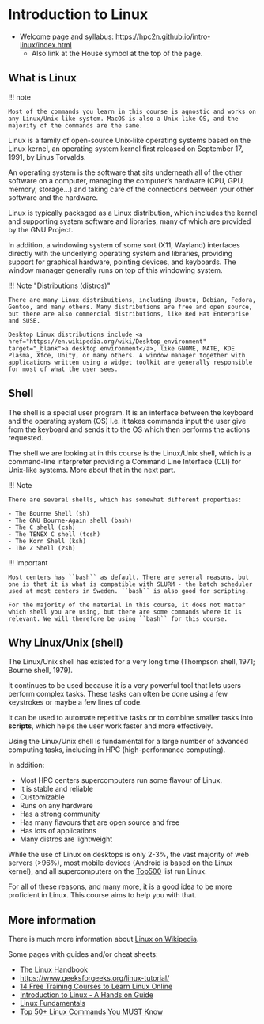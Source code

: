 # Introduction to Linux

- Welcome page and syllabus: <a href="https://hpc2n.github.io/intro-linux/index.html">https://hpc2n.github.io/intro-linux/index.html</a>
    - Also link at the House symbol at the top of the page. 

## What is Linux

!!! note 

    Most of the commands you learn in this course is agnostic and works on any Linux/Unix like system. MacOS is also a Unix-like OS, and the majority of the commands are the same. 

Linux is a family of open-source Unix-like operating systems based on the Linux kernel, an operating system kernel first released on September 17, 1991, by Linus Torvalds.

An operating system is the software that sits underneath all of the other software on a computer, managing the computer’s hardware (CPU, GPU, memory, storage...) and taking care of the connections between your other software and the hardware. 

Linux is typically packaged as a Linux distribution, which includes the kernel and supporting system software and libraries, many of which are provided by the GNU Project.

In addition, a windowing system of some sort (X11, Wayland) interfaces directly with the underlying operating system and libraries, providing support for graphical hardware, pointing devices, and keyboards. The window manager generally runs on top of this windowing system.

!!! Note "Distributions (distros)"

    There are many Linux distribuitions, including Ubuntu, Debian, Fedora, Gentoo, and many others. Many distributions are free and open source, but there are also commercial distributions, like Red Hat Enterprise and SUSE.

    Desktop Linux distributions include <a href="https://en.wikipedia.org/wiki/Desktop_environment" target="_blank">a desktop environment</a>, like GNOME, MATE, KDE Plasma, Xfce, Unity, or many others. A window manager together with applications written using a widget toolkit are generally responsible for most of what the user sees.

## Shell 

The shell is a special user program. It is an interface between the keyboard and the operating system (OS) I.e. it takes commands input the user give from the keyboard and sends it to the OS which then performs the actions requested. 

The shell we are looking at in this course is the Linux/Unix shell, which is a command-line interpreter providing a Command Line Interface (CLI) for Unix-like systems. More about that in the next part. 

!!! Note

    There are several shells, which has somewhat different properties: 

    - The Bourne Shell (sh)
    - The GNU Bourne-Again shell (bash)
    - The C shell (csh)
    - The TENEX C shell (tcsh)
    - The Korn Shell (ksh) 
    - The Z Shell (zsh) 

!!! Important 

    Most centers has ``bash`` as default. There are several reasons, but one is that it is what is compatible with SLURM - the batch scheduler used at most centers in Sweden. ``bash`` is also good for scripting. 

    For the majority of the material in this course, it does not matter which shell you are using, but there are some commands where it is relevant. We will therefore be using ``bash`` for this course. 

## Why Linux/Unix (shell) 

The Linux/Unix shell has existed for a very long time (Thompson shell, 1971; Bourne shell, 1979). 

It continues to be used because it is a very powerful tool that lets users perform complex tasks. These tasks can often be done using a few keystrokes or maybe a few lines of code.

It can be used to automate repetitive tasks or to combine smaller tasks into **scripts**, which helps the user work faster and more effectively.

Using the Linux/Unix shell is fundamental for a large number of advanced computing tasks, including in HPC (high-performance computing). 

In addition: 

- Most HPC centers supercomputers run some flavour of Linux.
- It is stable and reliable
- Customizable
- Runs on any hardware
- Has a strong community
- Has many flavours that are open source and free
- Has lots of applications
- Many distros are lightweight

While the use of Linux on desktops is only 2-3%, the vast majority of web servers (>96%), most mobile devices (Android is based on the Linux kernel), and all supercomputers on the <a href="https://en.wikipedia.org/wiki/TOP500" target="_blank">Top500</a> list run Linux.

For all of these reasons, and many more, it is a good idea to be more proficient in Linux. This course aims to help you with that. 

## More information 

There is much more information about <a href="https://en.wikipedia.org/wiki/Linux" target="_blank">Linux on Wikipedia</a>.

Some pages with guides and/or cheat sheets: 

- <a href="https://linuxhandbook.com/" target="_blank">The Linux Handbook</a>
- <a href="https://www.geeksforgeeks.org/linux-tutorial/" target="_blanks">https://www.geeksforgeeks.org/linux-tutorial/</a>
- <a href="https://itsfoss.com/free-linux-training-courses/" target="_blank">14 Free Training Courses to Learn Linux Online</a>
- <a href="https://tldp.org/LDP/intro-linux/intro-linux.pdf">Introduction to Linux - A Hands on Guide</a>
- <a href="https://cloudacademy.com/course/linux-fundmentals-1346/the-linux-directory-structure/" target="_blank">Linux Fundamentals</a>
- <a href="https://www.digitalocean.com/community/tutorials/linux-commands" target="_blank">Top 50+ Linux Commands You MUST Know</a>
 
